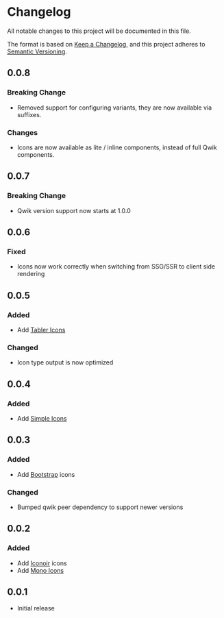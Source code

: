 # Changelog

All notable changes to this project will be documented in this file.

The format is based on [Keep a Changelog](https://keepachangelog.com/en/1.0.0/),
and this project adheres to [Semantic Versioning](https://semver.org/spec/v2.0.0.html).

## 0.0.8

### Breaking Change

- Removed support for configuring variants, they are now available via suffixes.

### Changes

- Icons are now available as lite / inline components, instead of full Qwik components.

## 0.0.7

### Breaking Change

- Qwik version support now starts at 1.0.0

## 0.0.6

### Fixed

- Icons now work correctly when switching from SSG/SSR to client side rendering

## 0.0.5

### Added

- Add [Tabler Icons](https://tabler-icons.io/)

### Changed

- Icon type output is now optimized

## 0.0.4

### Added

- Add [Simple Icons](https://simpleicons.org/)

## 0.0.3

### Added

- Add [Bootstrap](https://icons.getbootstrap.com/) icons

### Changed

- Bumped qwik peer dependency to support newer versions

## 0.0.2

### Added

- Add [Iconoir](https://iconoir.com/) icons
- Add [Mono Icons](https://icons.mono.company/)

## 0.0.1

- Initial release
